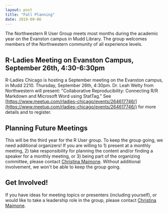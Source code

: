 ```yaml
---
layout: post
title: "Fall Planning"
date: 2019-09-06
---
```


The Northwestern R User Group meets most months during the academic year on the Evanston campus in Mudd Library.  The group welcomes members of the Northwestern community of all experience levels. 

## R-Ladies Meeting on Evanston Campus, September 26th, 4:30-6:30pm

R-Ladies Chicago is hosting a September meeting on the Evanston campus, in Mudd 2210.  Thursday, September 26th, 4:30pm.  Dr. Leah Welty from Northwestern will present: "Collaborative Reproducibility: Connecting R/R Markdown and Microsoft Word using StatTag." See [https://www.meetup.com/rladies-chicago/events/264617746/](https://www.meetup.com/rladies-chicago/events/264617746/) for more details and to register.  

## Planning Future Meetings

This will be the third year for the R User group.  To keep the group going, we need additional organizers!  If you are willing to 1) present at a monthly meeting, 2) take responsibility for planning the content and/or finding a speaker for a monthly meeting, or 3) being part of the organizing committee, please contact [Christina Maimone](mailto:christina.maimone@northwestern.edu).  Without additional involvement, we won't be able to keep the group going.


## Get Involved!

If you have ideas for meeting topics or presenters (including yourself), or would like to take a leadership role in the group, please contact [Christina Maimone](mailto:christina.maimone@northwestern.edu).
